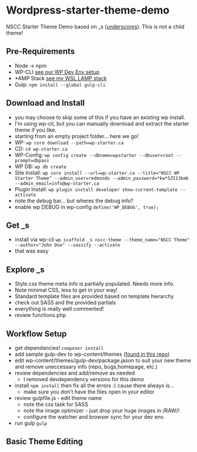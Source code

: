 # Wordpress-starter-theme-demo
 NSCC Starter Theme Demo based on _s ([underscores](https://underscores.me)). This is not a child theme!

## Pre-Requirements
* Node -> npm
* WP-CLI [see our WP Dev Env setup](https://github.com/redmondmj/Wordpress-dev-demo)
* *AMP Stack [see my WSL LAMP stack](https://github.com/redmondmj/WSL-Lamp)
* Gulp: `npm install --global gulp-cli`


## Download and Install
* you may choose to skip some of this if you have an existing wp install. 
* I'm using wp-cli, but you can manually download and extract the starter theme if you like.
* starting from an empty project folder... here we go!
* WP: `wp core download --path=wp-starter.ca`
* CD: `cd wp-starter.ca`
* WP-Config: `wp config create --dbname=wpstarter --dbuser=root --prompt=dbpass`
* WP DB: `wp db create`
* Site Install: `wp core install --url=wp-starter.ca --title="NSCC WP Starter Theme" --admin_user=redmondo --admin_password=*kw*5ZI13kmb --admin_email=info@wp-starter.ca`
* Plugin Install: `wp plugin install developer show-current-template --activate`
* note the debug bar... but wheres the debug info?
* enable wp DEBUG in wp-config `define('WP_DEBUG', true);`

## Get _s
* install via wp-cli `wp scaffold _s nscc-theme --theme_name="NSCC Theme" --author="John Doe" --sassify --activate`
* that was easy

## Explore _s
* Style.css theme meta info is partially populated. Needs more info.
* Note minimal CSS, less to get in your way!
* Standard template files are provided based on template hierarchy
* check out SASS and the provided partials
* everything is really well commented!
* review functions.php

## Workflow Setup
* get dependancies! `composer install`
* add sample gulp-dev to wp-content/themes ([found in this repo](https://github.com/redmondmj/Wordpress-starter-theme-demo/tree/master/wp-starter.ca/wp-content/themes/gulp-dev))
* edit wp-content/themes/gulp-dev/package.jason to suit your new theme and remove uneccessary info (repo, bugs,homepage, etc.)
* review dependencies and add/remove as needed
    * I removed devdependency versions for this demo
* install `npm install` then fix all the errors :( cause there always is...
    * make sure you don't have the files open in your editor
* review gulpfile.js - edit theme name
    * note the css task for SASS
    * note the image optimizer - just drop your huge images in /RAW/!
    * configure the watcher and browser sync for your dev env.
* run gulp `gulp`

## Basic Theme Editing
